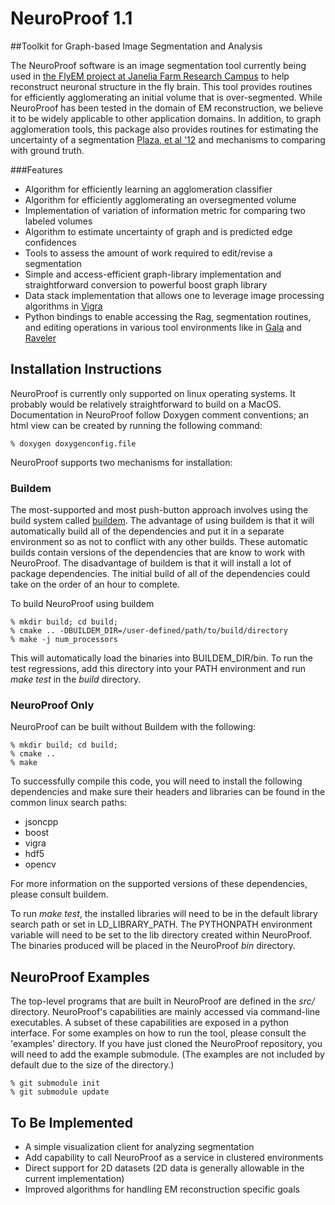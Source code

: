 # NeuroProof 1.1
##Toolkit for Graph-based Image Segmentation and Analysis

The NeuroProof software is an image segmentation tool currently being used
in [the FlyEM project at Janelia Farm Research Campus](http://janelia.org/team-project/fly-em)
to help reconstruct neuronal structure in the fly brain.  This tool
provides routines for efficiently agglomerating an initial volume that
is over-segmented.  While NeuroProof has been tested in the domain
of EM reconstruction, we believe it to be widely applicable to other
application domains.  In addition, to graph agglomeration tools, this
package also provides routines for estimating the uncertainty of a segmentation
[Plaza, et al '12](http://www.plosone.org/article/info%3Adoi%2F10.1371%2Fjournal.pone.0044448)
and mechanisms to comparing with ground truth.

###Features

* Algorithm for efficiently learning an agglomeration classifier
* Algorithm for efficiently agglomerating an oversegmented volume
* Implementation of variation of information metric for comparing two labeled volumes
* Algorithm to estimate uncertainty of graph and is predicted edge confidences
* Tools to assess the amount of work required to edit/revise a segmentation
* Simple and access-efficient graph-library implementation and straightforward conversion
to powerful boost graph library
* Data stack implementation that allows one to leverage image processing
algorithms in [Vigra](http://hci.iwr.uni-heidelberg.de/vigra)
* Python bindings to enable accessing the Rag, segmentation routines, and
editing operations in various tool environments like in [Gala](https://github.com/janelia-flyem/gala) and [Raveler](https://openwiki.janelia.org/wiki/display/flyem/Raveler)


## Installation Instructions

NeuroProof is currently only supported on linux operating systems.  It probably
would be relatively straightforward to build on a MacOS.  Documentation
in NeuroProof follow Doxygen comment conventions; an html view can be created
by running the following command:

    % doxygen doxygenconfig.file

NeuroProof supports two mechanisms for installation:

### Buildem

The most-supported and most push-button approach involves using the build system
called [buildem](https://github.com/janelia-flyem/buildem).  The advantage
of using buildem is that it will automatically build all of the dependencies
and put it in a separate environment so as not to conflict with any other
builds.  These automatic builds contain versions of the dependencies that
are know to work with NeuroProof.  The disadvantage of buildem is that it will
install a lot of package dependencies.  The initial build of all of the dependencies
could take on the order of an hour to complete.

To build NeuroProof using buildem

    % mkdir build; cd build;
    % cmake .. -DBUILDEM_DIR=/user-defined/path/to/build/directory
    % make -j num_processors

This will automatically load the binaries into BUILDEM_DIR/bin.  To run
the test regressions, add this directory into your PATH environment and
run <i>make test</i> in the <i>build</i> directory.

### NeuroProof Only

NeuroProof can be built without Buildem with the following:

    % mkdir build; cd build;
    % cmake ..
    % make

To successfully compile this code, you will need to install the following
dependencies and make sure their headers and libraries can be found in
the common linux search paths:

* jsoncpp
* boost
* vigra
* hdf5
* opencv

For more information on the supported versions of these dependencies, please
consult buildem.

To run <i>make test</i>, the installed libraries will need to be in the default
library search path or set in LD_LIBRARY_PATH.  The PYTHONPATH environment
variable will need to be set to the lib directory created within NeuroProof.  The
binaries produced will be placed in the NeuroProof <i>bin</i> directory.

## NeuroProof Examples

The top-level programs that are built in NeuroProof are defined
in the <i>src/</i> directory.  NeuroProof's capabilities are mainly 
accessed via command-line executables.  A subset of these capabilities
are exposed in a python interface.  For some examples on how
to run the tool, please consult the 'examples' directory.  If you
have just cloned the NeuroProof repository, you will need to 
add the example submodule.  (The examples are not included by default
due to the size of the directory.)

    % git submodule init
    % git submodule update


## To Be Implemented

* A simple visualization client for analyzing segmentation
* Add capability to call NeuroProof as a service in clustered environments
* Direct support for 2D datasets (2D data is generally allowable in the current implementation)
* Improved algorithms for handling EM reconstruction specific goals


